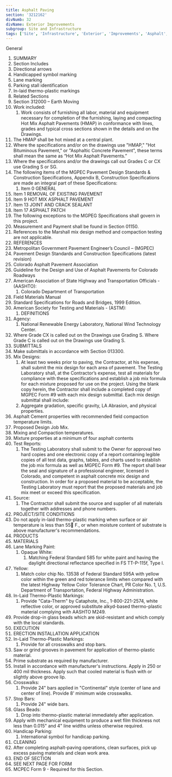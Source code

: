 ```yaml
---
title: Asphalt Paving
section: '3212162'
divNumb: 32
divName: Exterior Improvements
subgroup: Site and Infrastructure
tags: ['Site', 'Infrastructure', 'Exterior', 'Improvements', 'Asphalt', 'Paving']
---
```



General
   1. SUMMARY
   1. Section Includes
   1. Directional arrows
   1. Handicapped symbol marking
   1. Lane marking
   1. Parking stall identification
   1. In-laid thermo-plastic markings
   1. Related Sections
   1. Section 312000 – Earth Moving
   1. Work included:
      1. Work consists of furnishing all labor, material and equipment necessary for completion of the furnishing, laying and compacting Hot Mix Asphalt Pavements (HMAP) in conformance with lines, grades and typical cross sections shown in the details and on the Drawings.
   1. The HMAP shall be hot mixed at a central plant.
   1. Where the specifications and/or on the drawings use "HMAP," "Hot Bituminous Pavement," or "Asphaltic Concrete Pavement", these terms shall mean the same as “Hot Mix Asphalt Pavements.”
   1. Where the specifications and/or the drawings call out Grades C or CX use Grading S or SG.
   1. The following items of the MGPEC Pavement Design Standards & Construction Specifications, Appendix B, Construction Specifications are made an integral part of these Specifications:
      1. Item 0 GENERAL
   1. Item 1 REMOVAL OF EXISTING PAVEMENT
   1. Item 9 HOT MIX ASPHALT PAVEMENT
   1. Item 13 JOINT AND CRACK SEALANT
   1. Item 17 ASPHALT PATCH
   1. The following exceptions to the MGPEG Specifications shall govern in this project.
   1. Measurement and Payment shall be found in Section 01150.
   1. References to the Marshall mix design method and compaction testing are not applicable.
   1. REFERENCES
   1. Metropolitan Government Pavement Engineer’s Council – (MGPEC)
   1. Pavement Design Standards and Construction Specifications (latest revision)
   1. Colorado Asphalt Pavement Association
   1. Guideline for the Design and Use of Asphalt Pavements for Colorado Roadways
   1. American Association of State Highway and Transportation Officials - (AASHTO):
      1. Colorado Department of Transportation
   1. Field Materials Manual
   1. Standard Specifications for Roads and Bridges, 1999 Edition.
   1. American Society for Testing and Materials - (ASTM):
      1. DEFINITIONS
   1. Agency:
      1. National Renewable Energy Laboratory, National Wind Technology Center.
   1. Where Grade CX is called out on the Drawings use Grading S. Where Grade C is called out on the Drawings use Grading S.
   1. SUBMITTALS
   1. Make submittals in accordance with Section 013300.
   1. Mix Designs:
      1. At least two weeks prior to paving, the Contractor, at his expense, shall submit the mix design for each area of pavement. The Testing Laboratory shall, at the Contractor’s expense, test all materials for compliance with these specifications and establish a job mix formula for each mixture proposed for use on the project. Using the blank copy herein, the Contractor shall include a completed copy of MGPEC Form #9 with each mix design submittal. Each mix design submittal shall include:
      1. Aggregate gradation, specific gravity, LA Abrasion, and physical properties.
   1. Asphalt Cement properties with recommended field compaction temperature limits.
   1. Proposed Design Job Mix.
   1. Mixing and Compaction temperatures.
   1. Mixture properties at a minimum of four asphalt contents
   1. Test Reports:
      1. The Testing Laboratory shall submit to the Owner for approval two hard copies and one electronic copy of a report containing legible copies of all test data, graphs, tables, and charts used to establish the job mix formula as well as MGPEC Form #9. The report shall bear the seal and signature of a professional engineer, licensed in Colorado, and competent in asphalt concrete mix design and construction. In order for a proposed material to be acceptable, the Testing Laboratory must report that the proposed materials and job mix meet or exceed this specification.
   1. Source:
      1. The Contractor shall submit the source and supplier of all materials together with addresses and phone numbers.
   1. PROJECT/SITE CONDITIONS
   1. Do not apply in-laid thermo-plastic marking when surface or air temperature is less than 55 F., or when moisture content of substrate is above manufacturer's recommendations.
   1. PRODUCTS
   1. MATERIALS
   1. Lane Marking Paint:
      1. Opaque White:
         1. Matching Federal Standard 585 for white paint and having the daylight directional reflectance specified in FS TT-P-115f, Type I.
   1. Yellow:
      1. Match color chip No. 13538 of Federal Standard 595A with yellow color within the green and red tolerance limits when compared with the latest Highway Yellow Color Tolerance Chart, PR Color No. 1, U.S. Department of Transportation, Federal Highway Administration.
   1. In-Laid Thermo-Plastic Markings:
      1. Provide "Cata-Therm" by Cataphote, Inc., 1-800-221-2574, white reflective color, or approved substitute alkyd-based thermo-plastic material complying with AASHTO M249.
   1. Provide drop-in glass beads which are skid-resistant and which comply with the local standards.
   1. EXECUTION
   1. ERECTION INSTALLATION APPLICATION
   1. In-Laid Thermo-Plastic Markings:
      1. Provide for all crosswalks and stop bars.
   1. Saw or grind grooves in pavement for application of thermo-plastic material.
   1. Prime substrate as required by manufacturer.
   1. Install in accordance with manufacturer's instructions. Apply in 250 or 400 mil thickness. Apply such that cooled material is flush with or slightly above groove lip.
   1. Crosswalks:
      1. Provide 24" bars applied in "Continental" style (center of lane and center of line). Provide 8' minimum wide crosswalks.
   1. Stop Bars:
      1. Provide 24" wide bars.
   1. Glass Beads:
      1. Drop into thermo-plastic material immediately after application.
   1. Apply with mechanical equipment to produce a wet film thickness not less than 0.015" and 4" line widths unless otherwise required.
   1. Handicap Parking:
      1. International symbol for handicap parking.
   1. CLEANING
   1. After completing asphalt-paving operations, clean surfaces, pick up excess paving materials and clean work area.
   1. END OF SECTION
   1. SEE NEXT PAGE FOR FORM
   1. MCPEC Form 9 - Required for this Section.


















